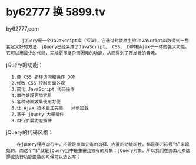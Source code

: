 # by62777 换 5899.tv
by62777,com

          jQuery是一个JavaScript库（框架），它通过封装原生的JavaScript函数得到一整套定义好的方法，jQuery已经集成了JavaScript、 CSS、 DOM和Ajax于一体的强大功能。它可以用最少的代码，完成更多复杂而困难的功能，从而得到了开发者的青睐。

jQuery的功能：

      1.像 CSS 那样访问和操作 DOM
      2.修改 CSS 控制页面外观
      3.简化 JavaScript 代码操作
      4.事件处理更加容易
      5.各种动画效果使用方便
      6.让 Ajax 技术更加完美   异步加载
      7.基于 jQuery 大量插件
      8.自行扩展功能插件

jQuery的代码风格：

        在jQuery程序运行中，不管是页面元素的选择、内置的功能函数，都是美元符号“$”来起始的。而这个“$”就是jQuery当中最重要且独有的对象：jQuery对象，所以我们在页面元素选择或执行功能函数的时候可以这么写：
